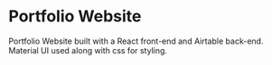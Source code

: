 # Portfolio Website

Portfolio Website built with a React front-end and Airtable back-end. Material UI used along with css for styling.
